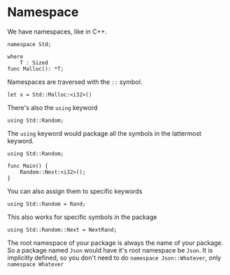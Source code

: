 # Namespace

We have namespaces, like in C++.

```
namespace Std;

where
    T : Sized
func Malloc(): *T;
```

Namespaces are traversed with the `::` symbol.

```
let x = Std::Malloc:<i32>()
```

There's also the `using` keyword

```
using Std::Random;
```

The `using` keyword would package all the symbols in the lattermost keyword.

```
using Std::Random;

func Main() {
    Random::Next:<i32>();
}
```

You can also assign them to specific keywords

```
using Std::Random = Rand;
```

This also works for specific symbols in the package

```
using Std::Random::Next = NextRand;
```

The root namespace of your package is always the name of your package. So a
package named `Json` would have it's root namespace be `Json`. It is implicitly
defined, so you don't need to do `namespace Json::Whatever`, only
`namespace Whatever`
